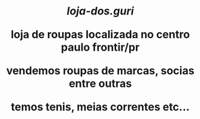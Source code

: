
<h1 {color: blue; text-align: center;} align=center><b><i>loja-dos.guri</i></b></p>
<p align=center>loja de roupas localizada no centro paulo frontir/pr </p>
<p align=center>vendemos roupas de marcas, socias entre outras </p>
<p align=center>temos tenis, meias correntes etc... </p>
